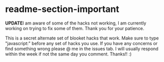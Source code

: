 # readme-section-important
**UPDATE**I am aware of some of the hacks not working, I am currently working on trying to fix some of them. Thank you for your patience.

This is a secret alternate set of blooket hacks that work. 
Make sure to type "javascript:" before any set of hacks you use. 
If you have any concerns or find something wrong please @ me in the issues tab. 
I will usually respond within the week if not the same day you comment. Thanks!! :)

